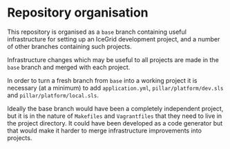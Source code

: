 Repository organisation
=======================

This repository is organised as a `base` branch containing useful
infrastructure for setting up an IceGrid development project, and a
number of other branches containing such projects.

Infrastructure changes which may be useful to all projects are
made in the `base` branch and merged with each project. 

In order to turn a fresh branch from `base` into a working project it
is necessary (at a minimum) to add `application.yml`,
`pillar/platform/dev.sls` and `pillar/platform/local.sls`.

Ideally the base branch would have been a completely independent
project, but it is in the nature of `Makefiles` and `Vagrantfiles`
that they need to live in the project directory. It could have been
developed as a code generator but that would make it harder to merge
infrastructure improvements into projects.
